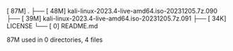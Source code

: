 [ 87M]  .
├── [ 48M]  kali-linux-2023.4-live-amd64.iso-20231205.7z.090
├── [ 39M]  kali-linux-2023.4-live-amd64.iso-20231205.7z.091
├── [ 34K]  LICENSE
└── [   0]  README.md

  87M used in 0 directories, 4 files
